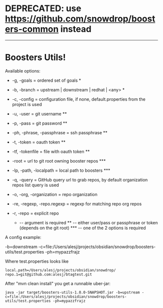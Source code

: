 # DEPRECATED: use https://github.com/snowdrop/boosters-common instead

---

# Boosters Utils!

Available options:
* -g, -goals = ordered set of goals *
* -b, -branch = upstream | downstream | redhat | \<any\> *
* -c, -config = configuration file, if none, default.properties from the project is used
* -u, -user = git username **
* -p, -pass = git password **
* -ph, -phrase, -passphrase = ssh passphrase **
* -t, -token = oauth token **
* -tf, -tokenfile = file with oauth token **
* -root = url to git root owning booster repos ***
* -lp, -path, -localpath = local path to boosters ***
* -q, -query = GitHub query url to grab repos, by default organization repos list query is used
* -o, -org, -organization = repo organization
* -re, -regexp, -repo.regexp = regexp for matching repo org repos
* -r, -repo = explicit repo


    * -- argument is required
    ** -- either user/pass or passphrase or token (depends on the git root)
    *** -- one of the 2 options is required

A config example:

-b=downstream
-c=file:/Users/alesj/projects/obsidian/snowdrop/boosters-utils/test.properties
-ph=mypazzfrajz

Where test.properties looks like

    local.path=/Users/alesj/projects/obsidian/snowdrop/
    repo.1=git@github.com:alesj/btagtest.git

After "mvn clean install" you get a runnable uber-jar:

    java -jar target/boosters-utils-1.0.0-SNAPSHOT.jar -b=upstream -c=file:/Users/alesj/projects/obsidian/snowdrop/boosters-utils/test.properties -ph=mypazzfrajz

